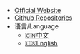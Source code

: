 * [Official Website](https://suhang12332.github.io/swift-craft-launcher-web.github.io/)
* [Github Repositories](https://github.com/suhang12332/Swift-Craft-Launcher)
* 语言/Language
    * [🇨🇳中文](/)
    * [🇺🇸English](en_us/)